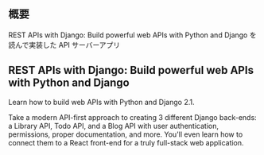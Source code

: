 ## 概要

REST APIs with Django: Build powerful web APIs with Python and Django  を読んで実装した
API サーバーアプリ

## REST APIs with Django: Build powerful web APIs with Python and Django

Learn how to build web APIs with Python and Django 2.1.

Take a modern API-first approach to creating 3 different Django back-ends: a Library API,
Todo API, and a Blog API with user authentication, permissions, proper documentation, and more.
You'll even learn how to connect them to a React front-end for a truly full-stack web application.
